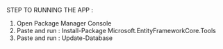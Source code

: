 STEP TO RUNNING THE APP :

1. Open Package Manager Console
2. Paste and run : Install-Package Microsoft.EntityFrameworkCore.Tools 
3. Paste and run : Update-Database
